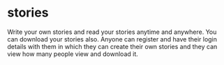 # stories
Write your own stories and read your stories anytime and anywhere. You can download your stories also.
Anyone can register and have their login details with them in which they can create their own stories and they can view how many people view and download it.
